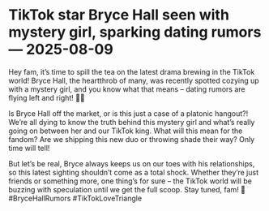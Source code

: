 # TikTok star Bryce Hall seen with mystery girl, sparking dating rumors — 2025-08-09

Hey fam, it’s time to spill the tea on the latest drama brewing in the TikTok world! Bryce Hall, the heartthrob of many, was recently spotted cozying up with a mystery girl, and you know what that means – dating rumors are flying left and right! 👀💑

Is Bryce Hall off the market, or is this just a case of a platonic hangout?! We’re all dying to know the truth behind this mystery girl and what’s really going on between her and our TikTok king. What will this mean for the fandom? Are we shipping this new duo or throwing shade their way? Only time will tell!

But let’s be real, Bryce always keeps us on our toes with his relationships, so this latest sighting shouldn’t come as a total shock. Whether they’re just friends or something more, one thing’s for sure – the TikTok world will be buzzing with speculation until we get the full scoop. Stay tuned, fam! 🌟 #BryceHallRumors #TikTokLoveTriangle
